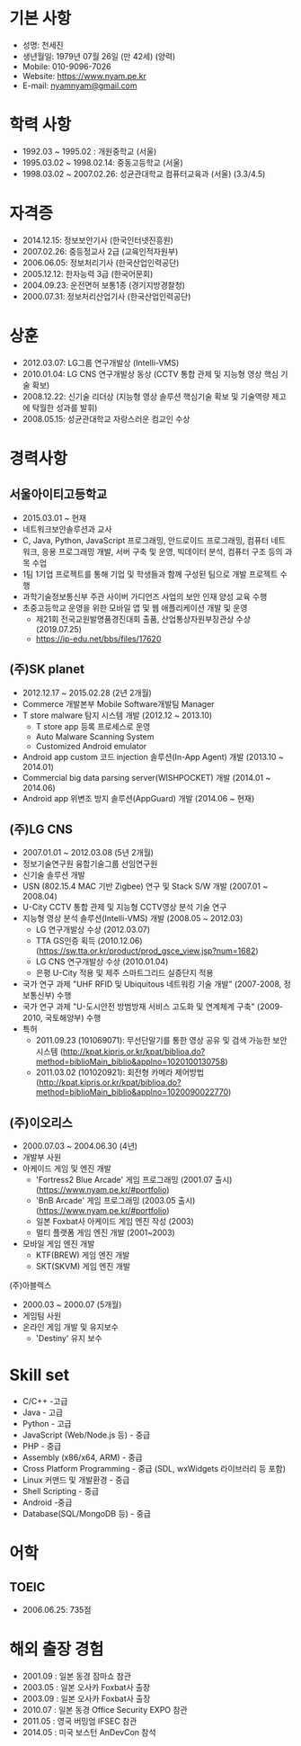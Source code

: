 # 기본 사항
* 성명: 천세진
* 생년월일: 1979년 07월 26일 (만 42세) (양력)
* Mobile: 010-9096-7026
* Website: https://www.nyam.pe.kr
* E-mail: nyamnyam@gmail.com

# 학력 사항
* 1992.03 ~ 1995.02 : 개원중학교 (서울)
* 1995.03.02 ~ 1998.02.14: 중동고등학교 (서울)
* 1998.03.02 ~ 2007.02.26: 성균관대학교 컴퓨터교육과 (서울) (3.3/4.5)

# 자격증
* 2014.12.15: 정보보안기사 (한국인터넷진흥원)
* 2007.02.26: 중등정교사 2급 (교육인적자원부)
* 2006.06.05: 정보처리기사 (한국산업인력공단)
* 2005.12.12: 한자능력 3급 (한국어문회)
* 2004.09.23: 운전면허 보통1종 (경기지방경찰청)
* 2000.07.31: 정보처리산업기사 (한국산업인력공단)

# 상훈
* 2012.03.07: LG그룹 연구개발상 (Intelli-VMS)
* 2010.01.04: LG CNS 연구개발상 동상 (CCTV 통합 관제 및 지능형 영상 핵심 기술 확보)
* 2008.12.22: 신기술 리더상 (지능형 영상 솔루션 핵심기술 확보 및 기술역량 제고에 탁월한 성과를 발휘)
* 2008.05.15: 성균관대학교 자랑스러운 컴교인 수상

# 경력사항
## 서울아이티고등학교
* 2015.03.01 ~ 현재
* 네트워크보안솔루션과 교사
* C, Java, Python, JavaScript 프로그래밍, 안드로이드 프로그래밍, 컴퓨터 네트워크, 응용 프로그래밍 개발, 서버 구축 및 운영, 빅데이터 분석, 컴퓨터 구조 등의 과목 수업
* 1팀 1기업 프로젝트를 통해 기업 및 학생들과 함께 구성된 팀으로 개발 프로젝트 수행
* 과학기술정보통신부 주관 사이버 가디언즈 사업의 보안 인재 양성 교육 수행
* 초중고등학교 운영을 위한 모바일 앱 및 웹 애플리케이션 개발 및 운영
  - 제21회 전국교원발명품경진대회 출품, 산업통상자원부장관상 수상 (2019.07.25)
  - https://ip-edu.net/bbs/files/17620

## (주)SK planet
* 2012.12.17 ~ 2015.02.28 (2년 2개월)
* Commerce 개발본부 Mobile Software개발팀 Manager
* T store malware 탐지 시스템 개발 (2012.12 ~ 2013.10)
  - T store app 등록 프로세스로 운영
  - Auto Malware Scanning System
  - Customized Android emulator
* Android app custom 코드 injection 솔루션(In-App Agent) 개발 (2013.10 ~ 2014.01)
* Commercial big data parsing server(WISHPOCKET) 개발 (2014.01 ~ 2014.06)
* Android app 위변조 방지 솔루션(AppGuard) 개발 (2014.06 ~ 현재)

## (주)LG CNS
* 2007.01.01 ~ 2012.03.08 (5년 2개월)
* 정보기술연구원 융합기술그룹 선임연구원
* 신기술 솔루션 개발
* USN (802.15.4 MAC 기반 Zigbee) 연구 및 Stack S/W 개발 (2007.01 ~ 2008.04)
* U-City CCTV 통합 관제 및 지능형 CCTV영상 분석 기술 연구
* 지능형 영상 분석 솔루션(Intelli-VMS) 개발 (2008.05 ~ 2012.03)
  - LG 연구개발상 수상 (2012.03.07)
  - TTA GS인증 획득 (2010.12.06) (https://sw.tta.or.kr/product/prod_gsce_view.jsp?num=1682)
  - LG CNS 연구개발상 수상 (2010.01.04)
  - 은평 U-City 적용 및 제주 스마트그리드 실증단지 적용
* 국가 연구 과제 "UHF RFID 및 Ubiquitous 네트워킹 기술 개발" (2007-2008, 정보통신부) 수행
* 국가 연구 과제 "U-도시안전 방범방재 서비스 고도화 및 연계체계 구축" (2009-2010, 국토해양부) 수행
* 특허
  - 2011.09.23 (101069071): 무선단말기를 통한 영상 공유 및 검색 가능한 보안시스템 (http://kpat.kipris.or.kr/kpat/biblioa.do?method=biblioMain_biblio&applno=1020100130758)
  - 2011.03.02 (101020921): 회전형 카메라 제어방법 (http://kpat.kipris.or.kr/kpat/biblioa.do?method=biblioMain_biblio&applno=1020090022770)

## (주)이오리스
* 2000.07.03 ~ 2004.06.30 (4년)
* 개발부 사원
* 아케이드 게임 및 엔진 개발
  - 'Fortress2 Blue Arcade' 게임 프로그래밍 (2001.07 출시) (https://www.nyam.pe.kr/#portfolio)
  - 'BnB Arcade' 게임 프로그래밍 (2003.05 출시) (https://www.nyam.pe.kr/#portfolio)
  - 일본 Foxbat사 아케이드 게임 엔진 작성 (2003)
  - 멀티 플랫폼 게임 엔진 개발 (2001~2003)
* 모바일 게임 엔진 개발
  - KTF(BREW) 게임 엔진 개발
  - SKT(SKVM) 게임 엔진 개발

(주)아블렉스
* 2000.03 ~ 2000.07 (5개월)
* 게임팀 사원
* 온라인 게임 개발 및 유지보수
  - 'Destiny' 유지 보수

# Skill set
* C/C++ -고급
* Java - 고급
* Python - 고급
* JavaScript (Web/Node.js 등) - 중급
* PHP - 중급
* Assembly (x86/x64, ARM) - 중급
* Cross Platform Programming - 중급 (SDL, wxWidgets 라이브러리 등 포함)
* Linux 커맨드 및 개발환경 - 중급
* Shell Scripting - 중급
* Android -중급
* Database(SQL/MongoDB 등) - 중급

# 어학
## TOEIC
* 2006.06.25: 735점

# 해외 출장 경험
* 2001.09 : 일본 동경 잠마쇼 참관
* 2003.05 : 일본 오사카 Foxbat사 출장
* 2003.09 : 일본 오사카 Foxbat사 출장
* 2010.07 : 일본 동경 Office Security EXPO 참관
* 2011.05 : 영국 버밍엄 IFSEC 참관
* 2014.05 : 미국 보스턴 AnDevCon 참석
